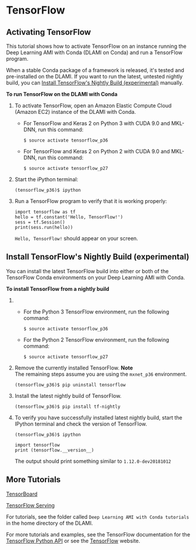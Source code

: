 # TensorFlow<a name="tutorial-tensorflow"></a>

## Activating TensorFlow<a name="tutorial-tensorflow-overview"></a>

This tutorial shows how to activate TensorFlow on an instance running the Deep Learning AMI with Conda \(DLAMI on Conda\) and run a TensorFlow program\.

When a stable Conda package of a framework is released, it's tested and pre\-installed on the DLAMI\. If you want to run the latest, untested nightly build, you can [Install TensorFlow's Nightly Build \(experimental\)](#tutorial-tensorflow-install) manually\. 

**To run TensorFlow on the DLAMI with Conda**

1. To activate TensorFlow, open an Amazon Elastic Compute Cloud \(Amazon EC2\) instance of the DLAMI with Conda\.
   + For TensorFlow and Keras 2 on Python 3 with CUDA 9\.0 and MKL\-DNN, run this command:

     ```
     $ source activate tensorflow_p36
     ```
   + For TensorFlow and Keras 2 on Python 2 with CUDA 9\.0 and MKL\-DNN, run this command:

     ```
     $ source activate tensorflow_p27
     ```

1. Start the iPython terminal:

   ```
   (tensorflow_p36)$ ipython
   ```

1. Run a TensorFlow program to verify that it is working properly:

   ```
   import tensorflow as tf
   hello = tf.constant('Hello, TensorFlow!')
   sess = tf.Session()
   print(sess.run(hello))
   ```

   `Hello, TensorFlow!` should appear on your screen\.

## Install TensorFlow's Nightly Build \(experimental\)<a name="tutorial-tensorflow-install"></a>

You can install the latest TensorFlow build into either or both of the TensorFlow Conda environments on your Deep Learning AMI with Conda\.

**To install TensorFlow from a nightly build**

1. 
   + For the Python 3 TensorFlow environment, run the following command:

     ```
     $ source activate tensorflow_p36
     ```
   + For the Python 2 TensorFlow environment, run the following command:

     ```
     $ source activate tensorflow_p27
     ```

1. Remove the currently installed TensorFlow\.
**Note**  
The remaining steps assume you are using the `mxnet_p36` environment\.

   ```
   (tensorflow_p36)$ pip uninstall tensorflow
   ```

1. Install the latest nightly build of TensorFlow\.

   ```
   (tensorflow_p36)$ pip install tf-nightly
   ```

1. To verify you have successfully installed latest nightly build, start the IPython terminal and check the version of TensorFlow\.

   ```
   (tensorflow_p36)$ ipython
   ```

   ```
   import tensorflow
   print (tensorflow.__version__)
   ```

   The output should print something similar to `1.12.0-dev20181012`

## More Tutorials<a name="tutorial-tensorflow-more"></a>

[TensorBoard](tutorial-tensorboard.md)

[TensorFlow Serving](tutorial-tfserving.md)

For tutorials, see the folder called `Deep Learning AMI with Conda tutorials` in the home directory of the DLAMI\. 

For more tutorials and examples, see the TensorFlow documentation for the [TensorFlow Python API](https://www.tensorflow.org/api_docs/python/) or see the [TensorFlow](https://www.tensorflow.org) website\.